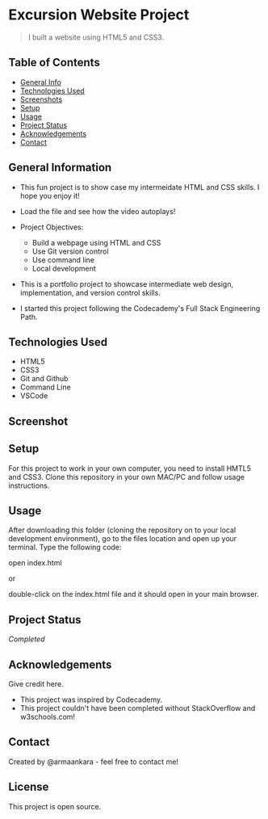 # Excursion Website Project
> I built a website using HTML5 and CSS3.
## Table of Contents
* [General Info](#general-information)
* [Technologies Used](#technologies-used)
* [Screenshots](#screenshots)
* [Setup](#setup)
* [Usage](#usage)
* [Project Status](#project-status)
* [Acknowledgements](#acknowledgements)
* [Contact](#contact)
<!-- * [License](#license) -->
## General Information
- This fun project is to show case my intermeidate HTML and CSS skills. I hope you enjoy it!

- Load the file and see how the video autoplays!
- Project Objectives:
  - Build a webpage using HTML and CSS
  - Use Git version control
  - Use command line
  - Local development
- This is a portfolio project to showcase intermediate web design, implementation, and version control skills.
- I started this project following the Codecademy's Full Stack Engineering Path.
## Technologies Used
- HTML5
- CSS3
- Git and Github
- Command Line
- VSCode

## Screenshot



## Setup

For this project to work in your own computer, you need to install HMTL5 and CSS3. Clone this repository in your own MAC/PC and follow usage instructions.
## Usage

After downloading this folder (cloning the repository on to your local development environment), go to the files location and open up your terminal. Type the following code:

open index.html

 or

double-click on the index.html file and it should open in your main browser.

## Project Status
_Completed_

## Acknowledgements
Give credit here.
- This project was inspired by Codecademy.
- This project couldn't have been completed without StackOverflow and w3schools.com!

## Contact
Created by @armaankara - feel free to contact me!

## License
This project is open source.
